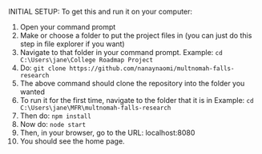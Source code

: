 INITIAL SETUP:
To get this and run it on your computer: 

1. Open your command prompt
2. Make or choose a folder to put the project files in (you can just do this step in file explorer if you want)
3. Navigate to that folder in your command prompt. Example: `cd C:\Users\jane\College Roadmap Project`
4. Do: `git clone https://github.com/nanaynaomi/multnomah-falls-research`
5. The above command should clone the repository into the folder you wanted
6. To run it for the first time, navigate to the folder that it is in Example: `cd C:\Users\jane\MFR\multnomah-falls-research`
7. Then do: `npm install`
8. Now do: `node start`
9. Then, in your browser, go to the URL: localhost:8080
10. You should see the home page.
